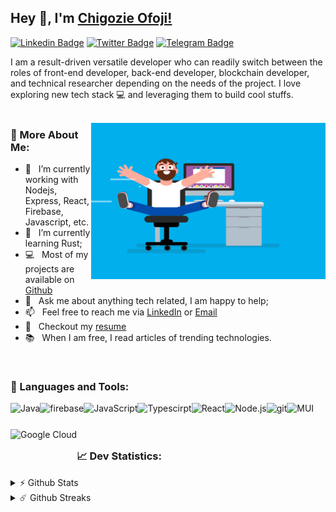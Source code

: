 ## Hey 👋, I'm [Chigozie Ofoji!](https://github.com/ofojichigozie/)

[![Linkedin Badge](https://img.shields.io/badge/-LinkedIn-0e76a8?style=flat-square&logo=Linkedin&logoColor=white)](https://www.linkedin.com/in/chigozie-ofoji)
[![Twitter Badge](https://img.shields.io/badge/-Twitter-00acee?style=flat-square&logo=Twitter&logoColor=white)](https://twitter.com/chigozieofoji)
[![Telegram Badge](https://img.shields.io/badge/-Telegram-0088cc?style=flat-square&logo=Telegram&logoColor=white)](https://t.me/ofojichigozie)


I am a result-driven versatile developer who can readily switch between the roles of front-end developer, back-end developer, blockchain developer, and technical researcher depending on the needs of the project. I love exploring new tech stack 💻 and leveraging them to build cool stuffs. 
<br/>
<br/>

<img align="right" height="250" width="375" alt="" src="https://github.com/ofojichigozie/ofojichigozie/blob/main/assets/coder.gif?raw=true" />
  
### 👨 More About Me:

- 🔭 &nbsp; I’m currently working with Nodejs, Express, React, Firebase, Javascript, etc.
- 🌱 &nbsp; I’m currently learning Rust; 
- 💻 &nbsp; Most of my projects are available on [Github](https://github.com/ofojichigozie?tab=repositories)
- 💬 &nbsp; Ask me about anything tech related, I am happy to help;
- 📫 &nbsp; Feel free to reach me via [LinkedIn](https://www.linkedin.com/in/chigozie-ofoji/) or <a href="mailto: ofojichigozie@gmail.com">Email</a>
- 📝 &nbsp; Checkout my [resume](https://github.com/ofojichigozie/ofojichigozie/blob/main/resume.pdf)
- 📚 &nbsp; When I am free, I read articles of trending technologies.


<br>

### 🔨 Languages and Tools:
<a href="https://www.java.com" target="_blank"><img align="left" alt="Java" height ="42px" src="https://raw.githubusercontent.com/rahul-jha98/github_readme_icons/main/language_and_tools/square/java/java.svg"></a>
<a href="https://firebase.google.com/" target="_blank"> <img align="left" src="https://raw.githubusercontent.com/rahul-jha98/github_readme_icons/main/language_and_tools/square/firebase/firebase.svg" alt="firebase" height ="42px"/> </a>
<a href="https://developer.mozilla.org/en-US/docs/Web/JavaScript" target="_blank"> <img align="left" alt="JavaScript" height ="42px"  src="https://raw.githubusercontent.com/rahul-jha98/github_readme_icons/main/language_and_tools/square/javascript/javascript.svg"> </a>
<a href="https://www.typescriptlang.org/" target="_blank"><img align="left" alt="Typescirpt" height ="42px" src="https://raw.githubusercontent.com/rahul-jha98/github_readme_icons/main/language_and_tools/square/typescript/typescript.svg"></a>
<a href="https://reactjs.org/" target="_blank"> <img align="left" alt="React" height ="42px" src="https://raw.githubusercontent.com/rahul-jha98/github_readme_icons/main/language_and_tools/square/react/react.svg"></a>
<a href="https://nodejs.org" target="_blank"><img align="left" alt="Node.js" height ="42px" src="https://raw.githubusercontent.com/rahul-jha98/github_readme_icons/main/language_and_tools/square/node/node.svg"></a>
<a href="https://git-scm.com/" target="_blank"> <img src="https://raw.githubusercontent.com/rahul-jha98/github_readme_icons/main/language_and_tools/square/git-scm/git-scm.svg" align="left" alt="git" height='42px'/></a>
<a href="https://mui.com/" target="_blank"> <img src="https://raw.githubusercontent.com/rahul-jha98/github_readme_icons/main/language_and_tools/square/material-ui/material-ui.svg" align="left" alt="MUI" height='42px'/></a>
<a href="https://cloud.google.com/" target="_blank"> <img src="https://raw.githubusercontent.com/rahul-jha98/github_readme_icons/main/language_and_tools/square/google-cloud/google-cloud.svg" align="left" alt="Google Cloud" height='42px'/></a>

<br>
<br>
<br>

### 📈 Dev Statistics:
<details>	
  <summary>⚡ Github Stats</summary>
  
  <br />
  <img height="180em" src="https://github-readme-stats.vercel.app/api?username=ofojichigozie&show_icons=true&hide_border=true&&count_private=true&include_all_commits=true&text_bold=false" />
  <img height="180em" src="https://github-readme-stats.vercel.app/api/top-langs/?username=ofojichigozie&show_icons=true&hide_border=true&layout=compact&langs_count=12"/>
</details>

<details>	
  <summary>☄️ Github Streaks</summary>

  <br />
  <img height="180em" src="https://github-readme-streak-stats.herokuapp.com/?user=ofojichigozie&hide_border=true" />
</details>
